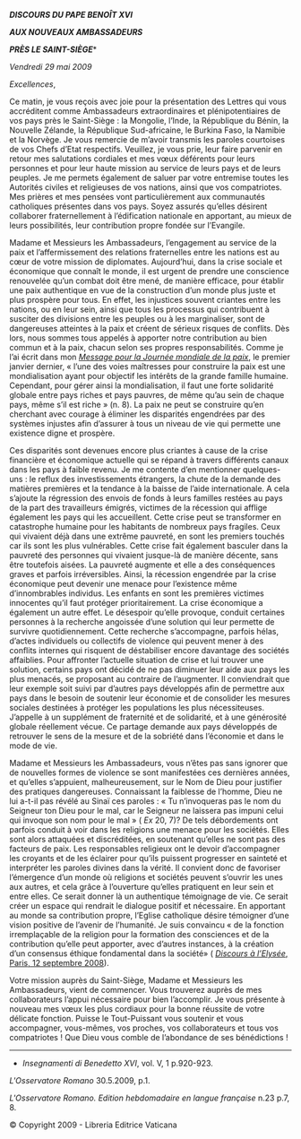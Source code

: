 ***DISCOURS DU PAPE BENOÎT XVI***

***AUX NOUVEAUX AMBASSADEURS***

***PRÈS LE SAINT-SIÈGE****

*Vendredi 29 mai 2009*

*Excellences*,

Ce matin, je vous reçois avec joie pour la présentation des Lettres qui vous accréditent comme Ambassadeurs extraordinaires et plénipotentiaires de vos pays près le Saint-Siège : la Mongolie, l’Inde, la République du Bénin, la Nouvelle Zélande, la République Sud-africaine, le Burkina Faso, la Namibie et la Norvège. Je vous remercie de m’avoir transmis les paroles courtoises de vos Chefs d’Etat respectifs. Veuillez, je vous prie, leur faire parvenir en retour mes salutations cordiales et mes vœux déférents pour leurs personnes et pour leur haute mission au service de leurs pays et de leurs peuples. Je me permets également de saluer par votre entremise toutes les Autorités civiles et religieuses de vos nations, ainsi que vos compatriotes. Mes prières et mes pensées vont particulièrement aux communautés catholiques présentes dans vos pays. Soyez assurés qu’elles désirent collaborer fraternellement à l’édification nationale en apportant, au mieux de leurs possibilités, leur contribution propre fondée sur l’Evangile.

Madame et Messieurs les Ambassadeurs, l’engagement au service de la paix et l’affermissement des relations fraternelles entre les nations est au cœur de votre mission de diplomates. Aujourd’hui, dans la crise sociale et économique que connaît le monde, il est urgent de prendre une conscience renouvelée qu’un combat doit être mené, de manière efficace, pour établir une paix authentique en vue de la construction d’un monde plus juste et plus prospère pour tous. En effet, les injustices souvent criantes entre les nations, ou en leur sein, ainsi que tous les processus qui contribuent à susciter des divisions entre les peuples ou à les marginaliser, sont de dangereuses atteintes à la paix et créent de sérieux risques de conflits. Dès lors, nous sommes tous appelés à apporter notre contribution au bien commun et à la paix, chacun selon ses propres responsabilités. Comme je l’ai écrit dans mon *[Message pour la Journée mondiale de la paix](/content/benedict-xvi/fr/messages/peace/documents/hf_ben-xvi_mes_20081208_xlii-world-day-peace.html)*, le premier janvier dernier, « l’une des voies maîtresses pour construire la paix est une mondialisation ayant pour objectif les intérêts de la grande famille humaine. Cependant, pour gérer ainsi la mondialisation, il faut une forte solidarité globale entre pays riches et pays pauvres, de même qu’au sein de chaque pays, même s’il est riche » (n. 8). La paix ne peut se construire qu’en cherchant avec courage à éliminer les disparités engendrées par des systèmes injustes afin d’assurer à tous un niveau de vie qui permette une existence digne et prospère.

Ces disparités sont devenues encore plus criantes à cause de la crise financière et économique actuelle qui se répand à travers différents canaux dans les pays à faible revenu. Je me contente d’en mentionner quelques-uns : le reflux des investissements étrangers, la chute de la demande des matières premières et la tendance à la baisse de l’aide internationale. A cela s’ajoute la régression des envois de fonds à leurs familles restées au pays de la part des travailleurs émigrés, victimes de la récession qui afflige également les pays qui les accueillent. Cette crise peut se transformer en catastrophe humaine pour les habitants de nombreux pays fragiles. Ceux qui vivaient déjà dans une extrême pauvreté, en sont les premiers touchés car ils sont les plus vulnérables. Cette crise fait également basculer dans la pauvreté des personnes qui vivaient jusque-là de manière décente, sans être toutefois aisées. La pauvreté augmente et elle a des conséquences graves et parfois irréversibles. Ainsi, la récession engendrée par la crise économique peut devenir une menace pour l’existence même d’innombrables individus. Les enfants en sont les premières victimes innocentes qu’il faut protéger prioritairement. La crise économique a également un autre effet. Le désespoir qu’elle provoque, conduit certaines personnes à la recherche angoissée d’une solution qui leur permette de survivre quotidiennement. Cette recherche s’accompagne, parfois hélas, d’actes individuels ou collectifs de violence qui peuvent mener à des conflits internes qui risquent de déstabiliser encore davantage des sociétés affaiblies. Pour affronter l’actuelle situation de crise et lui trouver une solution, certains pays ont décidé de ne pas diminuer leur aide aux pays les plus menacés, se proposant au contraire de l’augmenter. Il conviendrait que leur exemple soit suivi par d’autres pays développés afin de permettre aux pays dans le besoin de soutenir leur économie et de consolider les mesures sociales destinées à protéger les populations les plus nécessiteuses. J’appelle à un supplément de fraternité et de solidarité, et à une générosité globale réellement vécue. Ce partage demande aux pays développés de retrouver le sens de la mesure et de la sobriété dans l’économie et dans le mode de vie.

Madame et Messieurs les Ambassadeurs, vous n’êtes pas sans ignorer que de nouvelles formes de violence se sont manifestées ces dernières années, et qu’elles s’appuient, malheureusement, sur le Nom de Dieu pour justifier des pratiques dangereuses. Connaissant la faiblesse de l’homme, Dieu ne lui a-t-il pas révélé au Sinaï ces paroles : « Tu n’invoqueras pas le nom du Seigneur ton Dieu pour le mal, car le Seigneur ne laissera pas impuni celui qui invoque son nom pour le mal » ( *Ex* 20, 7)? De tels débordements ont parfois conduit à voir dans les religions une menace pour les sociétés. Elles sont alors attaquées et discréditées, en soutenant qu’elles ne sont pas des facteurs de paix. Les responsables religieux ont le devoir d’accompagner les croyants et de les éclairer pour qu’ils puissent progresser en sainteté et interpréter les paroles divines dans la vérité. Il convient donc de favoriser l’émergence d’un monde où religions et sociétés peuvent s’ouvrir les unes aux autres, et cela grâce à l’ouverture qu’elles pratiquent en leur sein et entre elles. Ce serait donner là un authentique témoignage de vie. Ce serait créer un espace qui rendrait le dialogue positif et nécessaire. En apportant au monde sa contribution propre, l’Eglise catholique désire témoigner d’une vision positive de l’avenir de l’humanité. Je suis convaincu « de la fonction irremplaçable de la religion pour la formation des consciences et de la contribution qu’elle peut apporter, avec d’autres instances, à la création d’un consensus éthique fondamental dans la société» ( [*Discours à l’Elysée*, Paris, 12 septembre 2008](/content/benedict-xvi/fr/speeches/2008/september/documents/hf_ben-xvi_spe_20080912_parigi-elysee.html)).

Votre mission auprès du Saint-Siège, Madame et Messieurs les Ambassadeurs, vient de commencer. Vous trouverez auprès de mes collaborateurs l’appui nécessaire pour bien l’accomplir. Je vous présente à nouveau mes vœux les plus cordiaux pour la bonne réussite de votre délicate fonction. Puisse le Tout-Puissant vous soutenir et vous accompagner, vous-mêmes, vos proches, vos collaborateurs et tous vos compatriotes ! Que Dieu vous comble de l’abondance de ses bénédictions !

* * *

* *Insegnamenti di Benedetto XVI*, vol. V, 1 p.920-923.

*L'Osservatore Romano* 30.5.2009, p.1.

*L'Osservatore Romano. Edition hebdomadaire en langue française* n.23 p.7, 8.

© Copyright 2009 - Libreria Editrice Vaticana